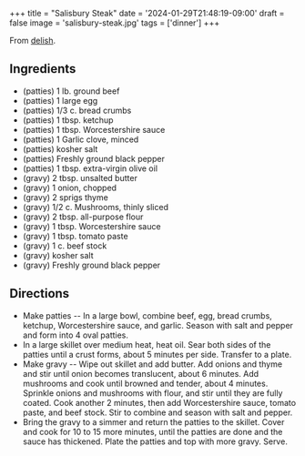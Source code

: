 +++
title = "Salisbury Steak"
date = '2024-01-29T21:48:19-09:00'
draft = false
image = 'salisbury-steak.jpg'
tags = ['dinner']
+++

From [delish](https://www.delish.com/cooking/recipe-ideas/recipes/a54937/best-salisbury-steak-recipe/).

## Ingredients
* (patties) 1 lb. ground beef
* (patties) 1 large egg
* (patties) 1/3 c. bread crumbs
* (patties) 1 tbsp. ketchup
* (patties) 1 tbsp. Worcestershire sauce
* (patties) 1 Garlic clove, minced
* (patties) kosher salt
* (patties) Freshly ground black pepper
* (patties) 1 tbsp. extra-virgin olive oil
* (gravy) 2 tbsp. unsalted butter
* (gravy) 1 onion, chopped
* (gravy) 2 sprigs thyme
* (gravy) 1/2 c. Mushrooms, thinly sliced
* (gravy) 2 tbsp. all-purpose flour
* (gravy) 1 tbsp. Worcestershire sauce
* (gravy) 1 tbsp. tomato paste
* (gravy) 1 c. beef stock
* (gravy) kosher salt
* (gravy) Freshly ground black pepper

## Directions
* Make patties -- In a large bowl, combine beef, egg, bread crumbs, ketchup, Worcestershire sauce, and garlic. Season with salt and pepper and form into 4 oval patties.
* In a large skillet over medium heat, heat oil. Sear both sides of the patties until a crust forms, about 5 minutes per side. Transfer to a plate.
* Make gravy -- Wipe out skillet and add butter. Add onions and thyme and stir until onion becomes translucent, about 6 minutes. Add mushrooms and cook until browned and tender, about 4 minutes. Sprinkle onions and mushrooms with flour, and stir until they are fully coated. Cook another 2 minutes, then add Worcestershire sauce, tomato paste, and beef stock. Stir to combine and season with salt and pepper.
* Bring the gravy to a simmer and return the patties to the skillet. Cover and cook for 10 to 15 more minutes, until the patties are done and the sauce has thickened. Plate the patties and top with more gravy. Serve.
